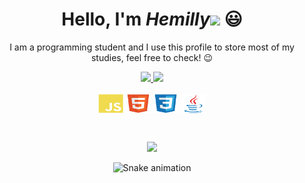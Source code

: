 <!-- ## Hello, I'm Hemilly
 <div>
  <a href="https://github.com/Hemillyalamos">
  <img height="180em" src="https://github-readme-stats.vercel.app/api?username=MatheusPignata&show_icons=true&theme=dracula&include_all_commits=true&count_private=true"/>
  <img height="180em" src="https://github-readme-stats.vercel.app/api/top-langs/?username=Hemillyalamos&layout=compact&langs_count=7&theme=dracula"/>
</div> -->
 
<div>
  <h1 align="center">Hello, I'm <i>Hemilly</i></a><img src="https://raw.githubusercontent.com/kaueMarques/kaueMarques/master/hi.gif" height="30px"> 😃️</h1>
  <p align="center">I am a programming student and I use this profile to store most of my studies, feel free to check! 😉️</h2>
</div>

<div align="center">
  <a href="https://github.com/duribeiro">
    <img height="150em" src="https://github-readme-stats.vercel.app/api?username=Hemillyalamos&count_private=true&include_all_commits=true&show_icons=true&theme=dracula&hide_border=false&show_owner=true"/>
    <img height="150em" src="https://github-readme-stats.vercel.app/api/top-langs/?username=Hemillyalamos&theme=dracula&hide_border=false&&layout=compact"/>
  </a>
</div>

<div align="center" valign="top"><br>
<!--   <img align="center" alt="React" height="30" width="40" src="https://raw.githubusercontent.com/devicons/devicon/master/icons/react/react-original.svg"> -->
<!--   <img align="center" alt="Redux" height="30" width="40" src="https://raw.githubusercontent.com/devicons/devicon/master/icons/redux/redux-original.svg"> -->
  <img align="center" alt="Js" height="30" width="40" src="https://raw.githubusercontent.com/devicons/devicon/master/icons/javascript/javascript-plain.svg">
<!--   <img align="center" alt="Js" height="30" width="40" src="https://raw.githubusercontent.com/devicons/devicon/master/icons/typescript/typescript-plain.svg"> -->
  <img align="center" alt="HTML" height="30" width="40" src="https://raw.githubusercontent.com/devicons/devicon/master/icons/html5/html5-original.svg">
  <img align="center" alt="CSS" height="30" width="40" src="https://raw.githubusercontent.com/devicons/devicon/master/icons/css3/css3-original.svg">
  <img align="center" alt="java" height="30" width="40" src="https://raw.githubusercontent.com/devicons/devicon/master/icons/java/java-original.svg">
<!--   <img align="center" alt="Wa-Jest" height="30" width="40" src="https://cdn.jsdelivr.net/gh/devicons/devicon/icons/jest/jest-plain.svg"> -->
<!--   <img align="center" alt="git" height="30" width="40" src="https://raw.githubusercontent.com/devicons/devicon/master/icons/git/git-original.svg"> -->
<!--   <img align="center" alt="github" height="30" width="40" src="https://raw.githubusercontent.com/devicons/devicon/master/icons/github/github-original.svg"> -->
<!--   <img align="center" alt="linux" height="30" width="40" src="https://raw.githubusercontent.com/devicons/devicon/master/icons/linux/linux-original.svg"> -->
</div><br>

##

<div align="center">
  <a href="https://www.instagram.com/h_allamos/?next=%2F" target="_blank"><img src="https://img.shields.io/badge/-Instagram-%23E4405F?style=for-the-badge&logo=instagram&logoColor=white" target="_blank"></a>
  
  <!-- <a href="https://www.linkedin.com/in/matheuspignata22/" target="_blank"><img src="https://img.shields.io/badge/-LinkedIn-%230077B5?style=for-the-badge&logo=linkedin&logoColor=white" target="_blank"></a> -->
<!--   <a href="mailto:eduardo.duduribeiro1@gmail.com"><img src="https://img.shields.io/badge/-Gmail-%23333?style=for-the-badge&logo=gmail&logoColor=white" target="_blank"></a> -->
</div>

<div align="center">
  
  ![Snake animation](https://github.com/Hemillyalamos/Hemillyalamos/blob/output/github-contribution-grid-snake.svg)
  
</div>


